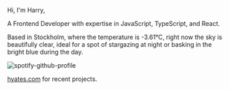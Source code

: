 Hi, I'm Harry,

A Frontend Developer with expertise in JavaScript, TypeScript, and React.

<!-- WEATHER_START -->
Based in Stockholm, where the temperature is -3.61°C, right now the sky is beautifully clear, ideal for a spot of stargazing at night or basking in the bright blue during the day.
<!-- WEATHER_END -->

<p align="left">
  <a>
    <img src="https://spotify-github-profile.vercel.app/api/view?uid=bigbello&cover_image=true&theme=natemoo-re&show_offline=true&background_color=121212&interchange=false&bar_color=53b14f&bar_color_cover=false" alt="spotify-github-profile">
  </a>
</p>

[hyates.com](http://hyates.com) for recent projects.





